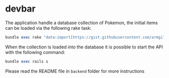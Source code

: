 # devbar

The application handle a database collection of Pokemon,
the initial items can be loaded via the following rake task:

```ruby
bundle exec rake "data:import[https://gist.githubusercontent.com/armgilles/194bcff35001e7eb53a2a8b441e8b2c6/raw/92200bc0a673d5ce2110aaad4544ed6c4010f687/pokemon.csv]"
```

When the collection is loaded into the database it is possible to start the API with the following command:

```ruby
bundle exec rails s
```

Please read the README file in `backend` folder for more instructions
